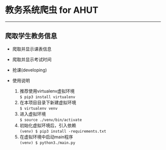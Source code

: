 
# 教务系统爬虫 for AHUT

---

## 爬取学生教务信息

+ 爬取并显示课表信息

+ 爬取并显示考试时间

+ 抢课(developing)

+ 使用说明
  1. 推荐使用virtualenv虚拟环境  
    `$ pip3 install virtualenv`
  2. 在本项目目录下新建虚拟环境  
    `$ virtualenv venv`
  3. 进入虚拟环境  
    `$ source ./venv/bin/activate`
  4. 初始化虚拟环境后，引入依赖  
    `(venv) $ pip3 install -requirements.txt`
  5. 在虚拟环境中启动main程序  
    `(venv) $ python3./main.py`
